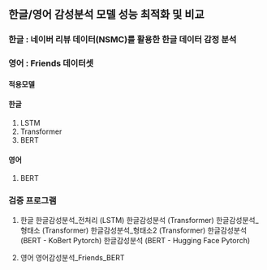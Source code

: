 ## 한글/영어 감성분석 모델 성능 최적화 및 비교 ##

### 한글 : 네이버 리뷰 데이터(NSMC)를 활용한 한글 데이터 감정 분석 ###
### 영어 : Friends 데이터셋 ###

#### 적용모델 ####
#### 한글 ####
1. LSTM
2. Transformer 
3. BERT
#### 영어 ####
1. BERT

### 검증 프로그램  ###

1. 한글
한글감성분석_전처리 (LSTM)
한글감성분석 (Transformer)
한글감성분석_형태소 (Transformer)
한글감성분석_형태소2 (Transformer)
한글감성분석 (BERT - KoBert  Pytorch)
한글감성분석 (BERT - Hugging Face Pytorch)

2. 영어
영어감성분석_Friends_BERT




